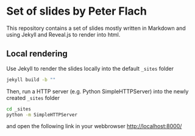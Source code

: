# Set of slides by Peter Flach

This repository contains a set of slides mostly written in Markdown and using
Jekyll and Reveal.js to render into html.

## Local rendering

Use Jekyll to render the slides locally into the default `_sites` folder

```bash
jekyll build -b ""
```

Then, run a HTTP server (e.g. Python SimpleHTTPServer) into the newly created
`_sites` folder

```bash
cd _sites
python -m SimpleHTTPServer
```

and open the following link in your webbrowser [http://localhost:8000/](http://localhost:8000/)
